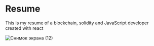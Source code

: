 # Resume

This is my resume of a blockchain, solidity and JavaScript developer created with react

![Снимок экрана (12)](https://user-images.githubusercontent.com/104520210/193223529-43153c97-4d13-4dec-a3e4-6eb08b26d9f0.png)
